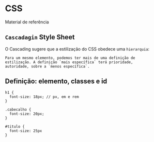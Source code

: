 # CSS

Material de referência


## `Cascadagin` Style Sheet

O Cascading sugere que a estilização do CSS obedece uma `hierarquia`: 
  
    Para um mesmo elemento, podemos ter mais de uma definição de estilização. A definição `mais específica` terá prioridade, autoridade, sobre a `menos específica`. 


## Definição: elemento, classes e id


    h1 {
      font-size: 18px; // px, em e rem
    }
    
    .cabecalho {
      font-size: 20px;
    }
    
    #titulo {
      font-size: 25px
    }
